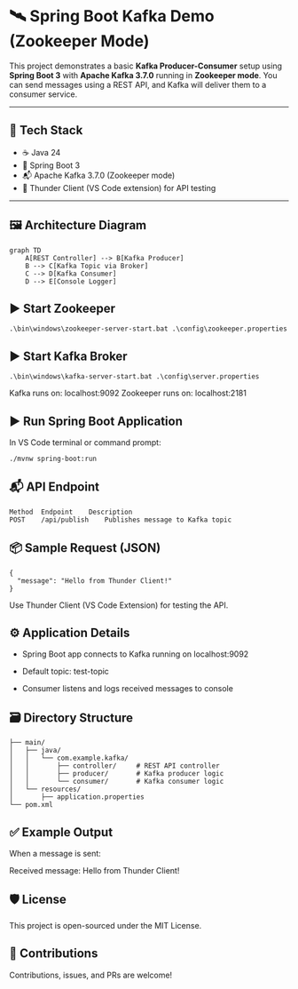 # 🛰️ Spring Boot Kafka Demo (Zookeeper Mode)

This project demonstrates a basic **Kafka Producer-Consumer** setup using **Spring Boot 3** with **Apache Kafka 3.7.0** running in **Zookeeper mode**. You can send messages using a REST API, and Kafka will deliver them to a consumer service.

---

## 🔧 Tech Stack

- ☕ Java 24
- 🌱 Spring Boot 3
- 📬 Apache Kafka 3.7.0 (Zookeeper mode)
- 🧪 Thunder Client (VS Code extension) for API testing

---

## 🖼 Architecture Diagram

```mermaid
graph TD
    A[REST Controller] --> B[Kafka Producer]
    B --> C[Kafka Topic via Broker]
    C --> D[Kafka Consumer]
    D --> E[Console Logger]
```

## ▶️ Start Zookeeper

```.\bin\windows\zookeeper-server-start.bat .\config\zookeeper.properties```

## ▶️ Start Kafka Broker
```.\bin\windows\kafka-server-start.bat .\config\server.properties```


Kafka runs on: localhost:9092
Zookeeper runs on: localhost:2181

## ▶️ Run Spring Boot Application
In VS Code terminal or command prompt:

```./mvnw spring-boot:run```

## 📬 API Endpoint
```
Method	Endpoint	Description
POST	/api/publish	Publishes message to Kafka topic

```

## 📦 Sample Request (JSON)
```
{
  "message": "Hello from Thunder Client!"
}
```
Use Thunder Client (VS Code Extension) for testing the API.

## ⚙️ Application Details
- Spring Boot app connects to Kafka running on localhost:9092

- Default topic: test-topic

- Consumer listens and logs received messages to console

## 🗃 Directory Structure
```src/
├── main/
│   ├── java/
│   │   └── com.example.kafka/
│   │       ├── controller/     # REST API controller
│   │       ├── producer/       # Kafka producer logic
│   │       └── consumer/       # Kafka consumer logic
│   └── resources/
│       ├── application.properties
└── pom.xml
```

## ✅ Example Output
When a message is sent:

Received message: Hello from Thunder Client!

## 🛡 License
This project is open-sourced under the MIT License.

## 🙌 Contributions
Contributions, issues, and PRs are welcome!

